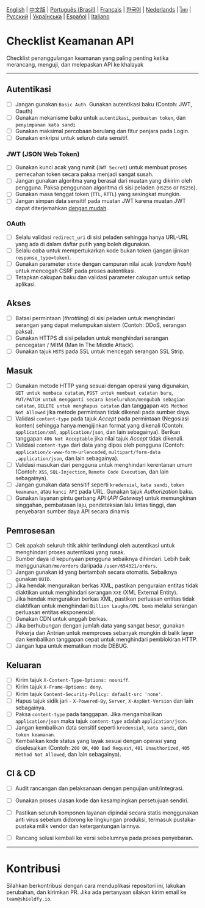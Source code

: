 [English](./README.md) | [中文版](./README-zh.md) | [Português (Brasil)](./README-pt_BR.md) | [Français](./README-fr.md) | [한국어](./README-ko.md) | [Nederlands](./README-nl.md) | [ไทย](./README-th.md) | [Русский](./README-ru.md) | [Українська](./README-uk.md) | [Español](./README-es.md) | [Italiano](./README-it.md)

# Checklist Keamanan API
Checklist penanggulangan keamanan yang paling penting ketika merancang, menguji, dan melepaskan API ke khalayak

------------------------------------------------------------------------------
## Autentikasi
- [ ] Jangan gunakan `Basic Auth`. Gunakan autentikasi baku (Contoh: JWT, Oauth)
- [ ] Gunakan mekanisme baku untuk `autentikasi`, `pembuatan token`, dan `penyimpanan kata sandi`
- [ ] Gunakan maksimal percobaan berulang dan fitur penjara pada Login.
- [ ] Gunakan enkripsi untuk seluruh data sensitif.

### JWT (JSON Web Token)
- [ ] Gunakan kunci acak yang rumit (`JWT Secret`) untuk membuat proses pemecahan token secara paksa menjadi sangat susah.
- [ ] Jangan gunakan algoritma yang berasal dari muatan yang dikirim oleh pengguna. Paksa penggunaan algoritma di sisi peladen (`HS256` or `RS256`).
- [ ] Gunakan masa tenggat token (`TTL`, `RTTL`) yang sesingkat mungkin.
- [ ] Jangan simpan data sensitif pada muatan JWT karena muatan JWT dapat diterjemahkan [dengan mudah](https://jwt.io/#debugger-io).

### OAuth
- [ ] Selalu validasi `redirect_uri` di sisi peladen sehingga hanya URL-URL yang ada di dalam daftar putih yang boleh digunakan.
- [ ] Selalu coba untuk mempertukarkan kode bukan token (jangan ijinkan `response_type=token`).
- [ ] Gunakan parameter `state` dengan campuran nilai acak (_random hash_) untuk mencegah CSRF pada proses autentikasi.
- [ ] Tetapkan cakupan baku dan validasi parameter cakupan untuk setiap aplikasi.

## Akses
- [ ] Batasi permintaan (_throttling_) di sisi peladen untuk menghindari serangan yang dapat melumpukan sistem (Contoh: DDoS, serangan paksa).
- [ ] Gunakan HTTPS di sisi peladen untuk menghindari serangan pencegatan / MItM (Man In The Middle Attack).
- [ ] Gunakan tajuk `HSTS` pada SSL untuk mencegah serangan SSL Strip.

## Masuk
- [ ] Gunakan metode HTTP yang sesuai dengan operasi yang digunakan, `GET untuk membaca catatan`, `POST untuk membuat catatan baru`, `PUT/PATCH untuk mengganti secara keseluruhan/mengubah sebagian catatan`, `DELETE untuk menghapus catatan` dan tanggapan `405 Method Not Allowed` jika metode permintaan tidak dikenali pada sumber daya.
- [ ] Validasi `content-type` pada tajuk _Accept_ pada permintaan (Negosiasi konten) sehingga hanya mengijinkan format yang dikenali (Contoh: `application/xml`, `application/json`, dan lain sebagainya). Berikan tanggapan `406 Not Acceptable` jika nilai tajuk _Accept_ tidak dikenali.
- [ ] Validasi `content-type` dari data yang dipos oleh pengguna (Contoh: `application/x-www-form-urlencoded`, `multipart/form-data ,application/json`, dan lain sebagainya).
- [ ] Validasi masukan dari pengguna untuk menghindari kerentanan umum (Contoh: `XSS`, `SQL-Injection`, `Remote Code Execution`, dan lain sebagainya).
- [ ] Jangan gunakan data sensitif seperti `kredensial`, `kata sandi`, `token keamanan`, atau `kunci API` pada URL. Gunakan tajuk _Authorization_ baku.
- [ ] Gunakan layanan pintu gerbang API (_API Gateway_) untuk memungkinan singgahan, pembatasan laju, pendeteksian lalu lintas tinggi, dan penyebaran sumber daya API secara dinamis

## Pemrosesan
- [ ] Cek apakah seluruh titik akhir terlindungi oleh autentikasi untuk menghindari proses autentikasi yang rusak.
- [ ] Sumber daya id kepunyaan pengguna sebaiknya dihindari. Lebih baik menggunakan`/me/orders` daripada `/user/654321/orders`.
- [ ] Jangan gunakan id yang bertambah secara otomatis. Sebaiknya gunakan `UUID`.
- [ ] Jika hendak menguraikan berkas XML, pastikan penguraian entitas tidak diaktikan untuk menghindari serangan `XXE` (XML External Entity).
- [ ] Jika hendak menguraikan berkas XML, pastikan perluasan entitas tidak diaktifkan untuk menghindari `Billion Laughs/XML bomb` melalui serangan perluasan entitas eksponensial.
- [ ] Gunakan CDN untuk unggah berkas.
- [ ] Jika berhubungan dengan jumlah data yang sangat besar, gunakan Pekerja dan Antrian untuk memproses sebanyak mungkin di balik layar dan kembalikan tanggapan cepat untuk menghindari pemblokiran HTTP.
- [ ] Jangan lupa untuk mematikan mode DEBUG.

## Keluaran
- [ ] Kirim tajuk `X-Content-Type-Options: nosniff`.
- [ ] Kirim tajuk `X-Frame-Options: deny`.
- [ ] Kirim tajuk `Content-Security-Policy: default-src 'none'`.
- [ ] Hapus tajuk sidik jari - `X-Powered-By`, `Server`, `X-AspNet-Version` dan lain sebagainya.
- [ ] Paksa `content-type` pada tanggapan. Jika mengambalikan `application/json` maka tajuk `content-type` adalah `application/json`.
- [ ] Jangan kembalikan data sensitif seperti `kredensial`, `kata sandi`, dan `token keamanan`.
- [ ] Kembalikan kode status yang layak sesuai dengan operasi yang diselesaikan (Contoh: `200 OK`, `400 Bad Request`, `401 Unauthorized`, `405 Method Not Allowed`, dan lain sebagainya).

## CI & CD
- [ ] Audit rancangan dan pelaksanaan dengan pengujian unit/integrasi.
- [ ] Gunakan proses ulasan kode dan kesampingkan persetujuan sendiri.
- [ ] Pastikan seluruh komponen layanan dipindai secara statis menggunakan anti virus sebelum didorong ke lingkungan produksi, termasuk pustaka-pustaka milik vendor dan ketergantungan lainnya.
- [ ] Rancang solusi kembali ke versi sebelumnya pada proses penyebaran.


------------------------------------------------------------------------------

# Kontribusi
Silahkan berkontribusi dengan cara menduplikasi repositori ini, lakukan perubahan, dan kirimkan PR. Jika ada pertanyaan silakan kirim email ke `team@shieldfy.io`.
